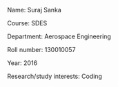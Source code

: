 Name: Suraj Sanka

Course: SDES

Department: Aerospace Engineering

Roll number: 130010057

Year: 2016

Research/study interests: Coding
